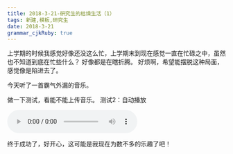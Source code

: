 ```yaml
---
title: 2018-3-21-研究生的枯燥生活（1） 
tags: 新建,模板,研究生
date: 2018-3-21
grammar_cjkRuby: true
---
```


上学期的时候我感觉好像还没这么忙，上学期末到现在感觉一直在忙碌之中，虽然也不知道到底在忙些什么？
好像都是在瞎折腾。
好烦啊，希望能摆脱这种局面，感觉像是陷进去了。

今天听了一首霸气外漏的音乐。

 
  做一下测试，看能不能上传音乐。
  测试2：自动播放
  
<audio controls  autoplay height="100" width="100">
 <name >
  <source src="/audio/Two Steps From Hell - Victory.mp3" type="audio/mpeg">
  <embed height="50" width="100" src="/audio/Two Steps From Hell - Victory.mp3">
</audio>
	

终于成功了，好开心，这可能是我现在为数不多的乐趣了吧！